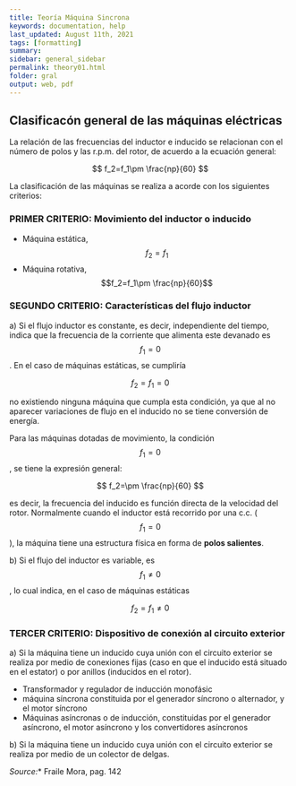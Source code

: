 ```yaml
---
title: Teoría Máquina Sincrona
keywords: documentation, help
last_updated: August 11th, 2021
tags: [formatting]
summary: 
sidebar: general_sidebar
permalink: theory01.html
folder: gral
output: web, pdf
---
```


## Clasificacón general de las máquinas eléctricas

La relación de las frecuencias del inductor e inducido se relacionan con el número de polos y las r.p.m. del rotor, de acuerdo a la ecuación general:

$$
f_2=f_1\pm \frac{np}{60}
$$

La clasificación de las máquinas se realiza a acorde con los siguientes criterios:

### PRIMER CRITERIO: Movimiento del inductor o inducido

- Máquina estática, $$f_2=f_1$$
- Máquina rotativa, $$f_2=f_1\pm \frac{np}{60}$$

### SEGUNDO CRITERIO: Características del flujo inductor

a) Si el flujo inductor es constante, es decir, independiente del tiempo, indica que la frecuencia de la corriente que alimenta este devanado es $$f_1=0$$. En el caso de máquinas estáticas, se cumpliría

$$
f_2=f_1=0
$$

no existiendo ninguna máquina que cumpla esta condición, ya que al no aparecer variaciones de flujo en el inducido no se tiene conversión de energía.


Para las máquinas dotadas de movimiento, la condición $$f_1=0$$, se tiene la expresión general:

$$
f_2=\pm \frac{np}{60}
$$

es decir, la frecuencia del inducido es función directa de la velocidad del rotor. Normalmente cuando el inductor está recorrido por una c.c. ($$f_1=0$$), la máquina tiene una estructura física en forma de **polos salientes**.

b) Si el flujo del inductor es variable, es $$f_1\neq0$$, lo cual indica, en el caso de máquinas estáticas

$$
f_2=f_1\neq 0
$$

### TERCER CRITERIO: Dispositivo de conexión al circuito exterior

a) Si la máquina tiene un inducido cuya unión con el circuito exterior se realiza por medio de conexiones fijas (caso en que el inducido está situado en el estator) o por anillos (inducidos en el rotor).

  - Transformador y regulador de inducción monofásic
  - máquina síncrona constituida por el generador síncrono o alternador, y el motor síncrono
  - Máquinas asíncronas o de inducción, constituidas por el generador asíncrono, el motor asíncrono y los convertidores asíncronos

b) Si la máquina tiene un inducido cuya unión con el circuito exterior se realiza por medio de un colector de delgas.




*Source:** Fraile Mora, pag. 142


